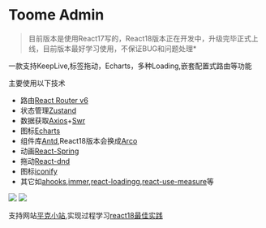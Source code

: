 # Toome Admin



> 目前版本是使用React17写的，React18版本正在开发中，升级完毕正式上线，目前版本最好学习使用，不保证BUG和问题处理*



一款支持KeepLive,标签拖动，Echarts，多种Loading,嵌套配置式路由等功能



主要使用以下技术

- 路由[React Router v6](https://reactrouter.com/)
- 状态管理[Zustand](https://github.com/pmndrs/zustand)
- 数据获取[Axios](https://github.com/axios/axios)+[Swr](https://swr.vercel.app/zh-CN)
- 图标[Echarts](https://echarts.apache.org/zh/index.html)
- 组件库[Antd](https://ant.design/index-cn),React18版本会换成[Arco](https://arco.design/)
- 动画[React-Spring](https://react-spring.dev/)
- 拖动[React-dnd](https://react-dnd.github.io/react-dnd/)
- 图标[iconify](https://iconify.design/)
- 其它如[ahooks](https://ahooks.gitee.io/zh-CN),[immer](https://github.com/immerjs/immer),[react-loadingg](https://github.com/Summer-andy/react-loading),[react-use-measure](https://github.com/pmndrs/react-use-measure)等

![](https://pic.pincman.com/media/202207021831221.png)
![](https://pic.pincman.com/media/202207021832509.png)

支持网站[平克小站](https://pincman.com),实现过程学习[react18最佳实践](https://v.pincman.com/courses/66.html)